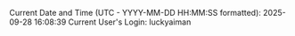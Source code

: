 Current Date and Time (UTC - YYYY-MM-DD HH:MM:SS formatted): 2025-09-28 16:08:39
Current User's Login: luckyaiman
